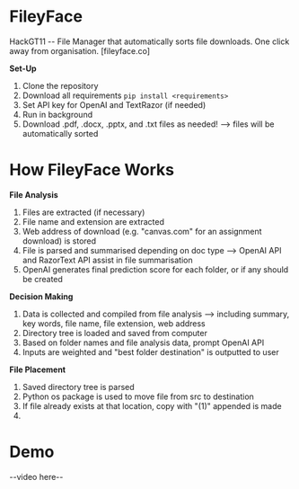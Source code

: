 # FileyFace
HackGT11 -- File Manager that automatically sorts file downloads. One click away from organisation.
[fileyface.co]

**Set-Up**
1. Clone the repository
2. Download all requirements ``` pip install <requirements> ```
3. Set API key for OpenAI and TextRazor (if needed)
4. Run in background
5. Download .pdf, .docx, .pptx, and .txt files as needed!
   --> files will be automatically sorted

# How FileyFace Works
**File Analysis**
1. Files are extracted (if necessary)
2. File name and extension are extracted
3. Web address of download (e.g. "canvas.com" for an assignment download) is stored
4. File is parsed and summarised depending on doc type
   --> OpenAI API and RazorText API assist in file summarisation
5. OpenAI generates final prediction score for each folder, or if any should be created

**Decision Making**
1. Data is collected and compiled from file analysis
   --> including summary, key words, file name, file extension, web address
2. Directory tree is loaded and saved from computer
3. Based on folder names and file analysis data, prompt OpenAI API
4. Inputs are weighted and "best folder destination" is outputted to user

**File Placement**
1. Saved directory tree is parsed
2. Python os package is used to move file from src to destination
3. If file already exists at that location, copy with "(1)" appended is made
4. 

# Demo
--video here--
